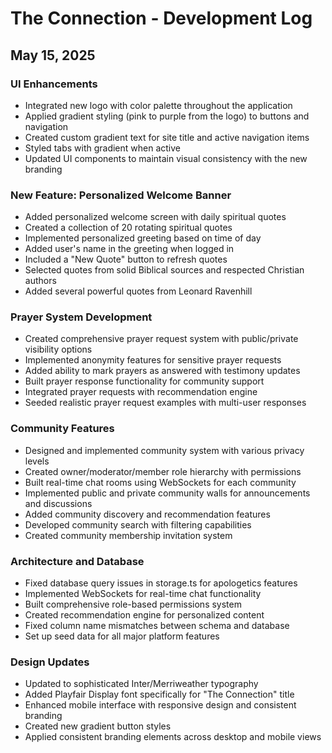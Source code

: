 # The Connection - Development Log

## May 15, 2025

### UI Enhancements
- Integrated new logo with color palette throughout the application
- Applied gradient styling (pink to purple from the logo) to buttons and navigation
- Created custom gradient text for site title and active navigation items
- Styled tabs with gradient when active
- Updated UI components to maintain visual consistency with the new branding

### New Feature: Personalized Welcome Banner
- Added personalized welcome screen with daily spiritual quotes
- Created a collection of 20 rotating spiritual quotes
- Implemented personalized greeting based on time of day
- Added user's name in the greeting when logged in
- Included a "New Quote" button to refresh quotes
- Selected quotes from solid Biblical sources and respected Christian authors
- Added several powerful quotes from Leonard Ravenhill

### Prayer System Development
- Created comprehensive prayer request system with public/private visibility options
- Implemented anonymity features for sensitive prayer requests
- Added ability to mark prayers as answered with testimony updates
- Built prayer response functionality for community support
- Integrated prayer requests with recommendation engine
- Seeded realistic prayer request examples with multi-user responses

### Community Features
- Designed and implemented community system with various privacy levels
- Created owner/moderator/member role hierarchy with permissions
- Built real-time chat rooms using WebSockets for each community
- Implemented public and private community walls for announcements and discussions
- Added community discovery and recommendation features
- Developed community search with filtering capabilities
- Created community membership invitation system

### Architecture and Database
- Fixed database query issues in storage.ts for apologetics features
- Implemented WebSockets for real-time chat functionality
- Built comprehensive role-based permissions system 
- Created recommendation engine for personalized content
- Fixed column name mismatches between schema and database
- Set up seed data for all major platform features

### Design Updates
- Updated to sophisticated Inter/Merriweather typography
- Added Playfair Display font specifically for "The Connection" title
- Enhanced mobile interface with responsive design and consistent branding
- Created new gradient button styles
- Applied consistent branding elements across desktop and mobile views